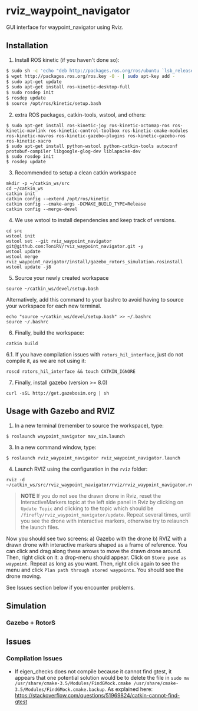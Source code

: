 # rviz_waypoint_navigator
GUI interface for waypoint_navigator using Rviz.

## Installation

1. Install ROS kinetic (if you haven't done so):

```bash
$ sudo sh -c 'echo "deb http://packages.ros.org/ros/ubuntu `lsb_release -sc` main" > /etc/apt/sources.list.d/ros-latest.list'
$ wget http://packages.ros.org/ros.key -O - | sudo apt-key add -
$ sudo apt-get update
$ sudo apt-get install ros-kinetic-desktop-full 
$ sudo rosdep init
$ rosdep update
$ source /opt/ros/kinetic/setup.bash
```

2. extra ROS packages, catkin-tools, wstool, and others:
```
$ sudo apt-get install ros-kinetic-joy ros-kinetic-octomap-ros ros-kinetic-mavlink ros-kinetic-control-toolbox ros-kinetic-cmake-modules ros-kinetic-mavros ros-kinetic-gazebo-plugins ros-kinetic-gazebo-ros ros-kinetic-xacro 
$ sudo apt-get install python-wstool python-catkin-tools autoconf protobuf-compiler libgoogle-glog-dev liblapacke-dev
$ sudo rosdep init
$ rosdep update
```

3. Recommended to setup a clean catkin workspace

```
mkdir -p ~/catkin_ws/src
cd ~/catkin_ws
catkin init
catkin config --extend /opt/ros/kinetic
catkin config --cmake-args -DCMAKE_BUILD_TYPE=Release
catkin config --merge-devel
```

4. We use wstool to install dependencies and keep track of versions.
```
cd src
wstool init
wstool set --git rviz_waypoint_navigator git@github.com:ToniRV/rviz_waypoint_navigator.git -y
wstool update
wstool merge rviz_waypoint_navigator/install/gazebo_rotors_simulation.rosinstall
wstool update -j8
```

5. Source your newly created workspace
```
source ~/catkin_ws/devel/setup.bash
```

Alternatively, add this command to your bashrc to avoid having to source your workspace for each new terminal.
```
echo "source ~/catkin_ws/devel/setup.bash" >> ~/.bashrc
source ~/.bashrc
```

6. Finally, build the workspace:
```
catkin build
```

6.1. If you have compilation issues with `rotors_hil_interface`, just do not compile it, as we are not using it:
```
roscd rotors_hil_interface && touch CATKIN_IGNORE
```

7. Finally, install gazebo (version >= 8.0)
```
curl -sSL http://get.gazebosim.org | sh
```

## Usage with Gazebo and RVIZ

1. In a new terminal (remember to source the workspace), type:

 ```
 $ roslaunch waypoint_navigator mav_sim.launch
 ```
 
3. In a new command window, type:

 ```
 $ roslaunch rviz_waypoint_navigator rviz_waypoint_navigator.launch
 ```

4. Launch RVIZ using the configuration in the ``rviz`` folder:
```
rviz -d ~/catkin_ws/src/rviz_waypoint_navigator/rviz/rviz_waypoint_navigator.rviz
```

> **NOTE** If you do not see the drawn drone in Rviz, reset the InteractiveMarkers topic at the left side panel in Rviz by clicking on ``Update Topic`` and clicking to the topic which should be ``/firefly/rviz_waypoint_navigator/update``.
Repeat several times, until you see the drone with interactive markers, otherwise try to relaunch the launch files.

Now you should see two screens:
a) Gazebo with the drone
b) RVIZ with a drawn drone with interactive markers shaped as a frame of reference.
You can click and drag along these arrows to move the drawn drone around.
Then, right click on it: a drop-menu should appear.
Click on ``Store pose as waypoint``.
Repeat as long as you want.
Then, right click again to see the menu and click ``Plan path through stored waypoints``.
You should see the drone moving.

See Issues section below if you encounter problems.

## Simulation
  ### Gazebo + RotorS

## Issues
### Compilation Issues
- If eigen_checks does not compile because it cannot find gtest, it appears that one potential solution would be to delete the file in ``sudo mv /usr/share/cmake-3.5/Modules/FindGMock.cmake /usr/share/cmake-3.5/Modules/FindGMock.cmake.backup``.
As explained here: https://stackoverflow.com/questions/51969824/catkin-cannot-find-gtest
